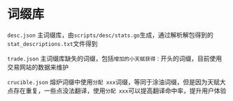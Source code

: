 # 词缀库
`desc.json` 主词缀库，由`scripts/desc/stats.go`生成，通过解析解包得到的`stat_descriptions.txt`文件得到

`trade.json` 主词缀库缺失的词缀，包括`增加的小天赋获得：`开头的词缀，目前使用交易网站的数据来维护

`crucible.json` 熔炉词缀中使用`分配 xxx`词缀，等同于涂油词缀，但是因为天赋大点存在重复，一些点没法翻译，使用`分配 xxx`可以提高翻译命中率，提升用户体验